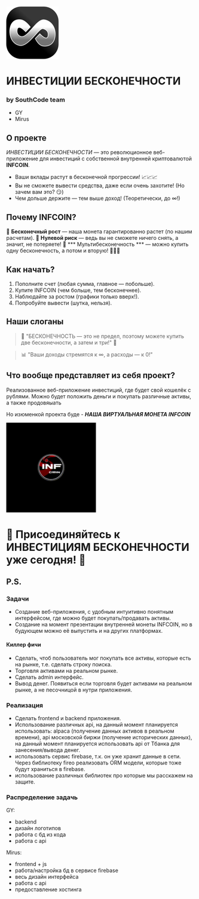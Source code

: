 ![INFCOIN](https://raw.githubusercontent.com/georgeY1707/Infinity_Investments/master/static/images/logo.svg)
# ИНВЕСТИЦИИ БЕСКОНЕЧНОСТИ

### by SouthCode team
- GY
- Mirus

## О проекте
*ИНВЕСТИЦИИ БЕСКОНЕЧНОСТИ* — это революционное веб-приложение для инвестиций с собственной внутренней криптовалютой **INFCOIN**.

- Ваши вклады растут в бесконечной прогрессии! 📈📈📈
- Вы не сможете вывести средства, даже если очень захотите! (Но зачем вам это? 😏)
- Чем дольше держите — тем выше доход! (Теоретически, до ∞!)

## Почему INFCOIN?
💎 **Бесконечный рост** — наша монета гарантированно растет (по нашим расчетам).
💎 **Нулевой риск** — ведь вы не сможете ничего снять, а значит, не потеряете!
💎 *** Мультибесконечность *** — можно купить одну бесконечность, а потом и вторую! 🚀🚀🚀

## Как начать?
1. Пополните счет (любая сумма, главное — побольше).
2. Купите INFCOIN (чем больше, тем бесконечнее).
3. Наблюдайте за ростом (графики только вверх!).
4. Попробуйте вывести (шутка, нельзя).

## Наши слоганы
> 💸 "БЕСКОНЕЧНОСТЬ — это не предел, поэтому можете купить две бесконечности, а затем и три!" 💸

> 📊 "Ваши доходы стремятся к ∞, а расходы — к 0!"


## Что вообще представляет из себя проект?

Реализованное веб-приложение инвестиций, где будет свой кошелёк с рублями. Можно будет положить деньги и покупать различные активы, а также продовяыать

Но изюменкой проекта буде - 
***НАША ВИРТУАЛЬНАЯ МОНЕТА INFCOIN***


![INFCOIN](https://raw.githubusercontent.com/georgeY1707/Infinity_Investments/master/static/images/infcoin.gif)


# 🚀 Присоединяйтесь к ИНВЕСТИЦИЯМ БЕСКОНЕЧНОСТИ уже сегодня! 💎



## P.S.

### Задачи
- Создание веб-приложения, с удобным интуитивно понятным интерфейсом, где можно будет покупать/продавать активы.
- Создание на момент презентации внутренней монеты INFCOIN, но в будующем можно её выпустить и на других платформах.

#### Киллер фичи
- Сделать, чтоб пользователь мог покупать все активы, которые есть на рынке, т.е. сделать строку поиска.
- Торговля активами на реальном рынке.
- Сделать admin интерфейс.
- Вывод денег. Появиться если торговля будет активами на реальном рынке, а не песочницой в нутри приложения.

### Реализация
- Сделать frontend и backend приложения.
- Использование различных api, на данный момент планируется использовать: alpaca (получение данных активов в реальном времени), api московской биржи (получение исторических данных), на данный момент планируется использовать api от Тбанка для занесения/вывода денег.
- использовать сервис firebase, т.к. он уже хранит данные в сети.
Через библиотеку fireo реализовать ORM модели, которые тоже будут храниться в firebase.
- использование различных библиотек про которые мы расскажем на защите.

### Распределение задачь
GY: 
- backend
- дизайн логотипов
- работа с бд из кода
- работа с api

Mirus:
- frontend + js
- работа/настройка бд в сервисе firebase
- весь дизайн интерфейса
- работа с api
- предоставление хостинга 
